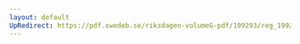 ```yaml
---
layout: default
UpRedirect: https://pdf.swedeb.se/riksdagen-volumeG-pdf/199293/reg_199293/reg_199293_0254.pdf
---
```

